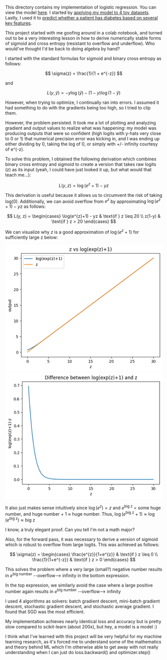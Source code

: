 This directory contains my implementation of logistic regression. You can view the model [here](../models/logistic_regression_model.py). I started by [applying my model to 4 toy datasets](toy_datasets_logistic_regression.ipynb). Lastly, I used it to [predict whether a patient has diabetes based on several key features](diabetes_prediction.ipynb). 


This project started with me goofing around in a colab notebook, and turned out to be a very interesting lesson in how to derive numerically stable forms of sigmoid and cross entropy (resistant to overflow and underflow). Who would've thought I'd be back to doing algebra by hand?

I started with the standard formulas for sigmoid and binary cross entropy as follows:

$$
\sigma(z) = \frac{1}{1 + e^{-z}}
$$

and 

$$
L(y, \hat{y}) = -y \log(\hat{y}) - (1-y) \log(1-\hat{y})
$$

However, when trying to optimize, I continually ran into errors. I assumed it had something to do with the gradients being too high, so I tried to clip them.

However, the problem persisted. It took me a lot of plotting and analyzing gradient and output values to realize what was happening: my model was producing outputs that were so confident (high logits with y-hats very close to 0 or 1) that numerical precision error was kicking in, and I was ending up either dividing by 0, taking the log of 0, or simply with +/- infinity courtesy of e^(-z).

To solve this problem, I obtained the following derivation which combines binary cross entropy and sigmoid to create a version that takes raw logits (z) as its input (yeah, I could have just looked it up, but what would that teach me...):

$$
L(y, z) = \log(e^{z}+1) - yz
$$

This derivation is useful because it allows us to circumvent the risk of taking log(0). Additionally, we can avoid overflow from $e^{z}$ by approximating $\log(e^z +1) - yz$ as follows:

$$
L(y, z) = 
\begin{cases} 
\log(e^{z}+1) - yz & \text{if } z \leq 20 \\
z(1-y) & \text{if } z > 20
\end{cases}
$$

We can visualize why $z$ is a good approximation of $\log(e^{z}+1)$ for sufficiently large z below:

![alt text](images/z_vs_log.png)
![alt text](images/z_minus_log.png)

It also just makes sense intuitively since $\log(e^{z})= z$ and $e^{\text{big z}}$ = some huge number, and huge number + 1 $\approx$ huge number. 
Thus, $\log(e^{\text{big z}} +1) \approx \log(e^{\text{big z}}) \approx \text{big z}$

I know, a truly elegant proof. Can you tell I'm not a math major?

Also, for the forward pass, it was necessary to derive a version of sigmoid which is robust to overflow from large logits. This was achieved as follows:

$$
\sigma(z) = 
\begin{cases} 
\frac{e^{z}}{1+e^{z}} & \text{if } z \leq 0 \\
\frac{1}{1+e^{-z}} & \text{if } z > 0
\end{cases}
$$

This solves the problem where a very large (small?) negative number results in $e^{\text{big number}}$ --overflow--> infinity in the bottom expression. 

In the top expression, we similarly avoid the case where a large positive number again results in $e^{\text{big number}}$ --overflow--> infinity

I used 4 algorithms as solvers: batch gradient descent, mini-batch gradient descent, stochastic gradient descent, and stochastic average gradient. I found that SGD was the most efficient. 

My implementation achieves nearly identical loss and accuracy but is pretty slow compared to scikit-learn (about 200x), but hey, a model is a model :\)

I think what I've learned with this project will be very helpful for my machine learning research, as it's forced me to understand some of the mathematics and theory behind ML which I'm otherwise able to get away with not really understanding when I can just do loss.backward() and optimizer.step()
